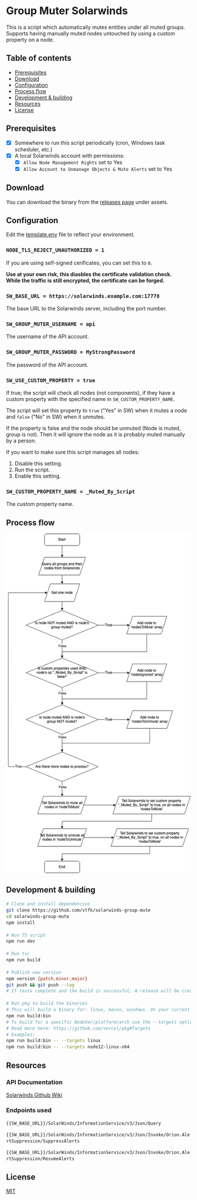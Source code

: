 # Group Muter Solarwinds
This is a script which automatically mutes entities under all muted groups. Supports having manually muted nodes untouched by using a custom property on a node.

## Table of contents
- [Prerequisites](#Prerequisites)
- [Download](#Download)
- [Configuration](#Configuration)
- [Process flow](#Process-flow)
- [Development & building](#Development-&-building)
- [Resources](#Resources)
- [License](#License)

## Prerequisites
- [X] Somewhere to run this script periodically (cron, Windows task scheduler, etc.)
- [X] A local Solarwinds account with permissions:
  - [X] `Allow Node Management Rights` set to Yes
  - [X] `Allow Account to Unmanage Objects & Mute Alerts` set to Yes

## Download
You can download the binary from the [releases page](/releases) under assets.

## Configuration
Edit the [template.env](./template.env) file to reflect your environment.

### `NODE_TLS_REJECT_UNAUTHORIZED = 1`
If you are using self-signed cerificates, you can set this to `0`. 

**Use at your own risk, this diasbles the certificate validation check.  
While the traffic is still encrypted, the certificate can be forged.**
### `SW_BASE_URL = https://solarwinds.example.com:17778`
The base URL to the Solarwinds server, including the port number.
### `SW_GROUP_MUTER_USERNAME = api`
The username of the API account.
### `SW_GROUP_MUTER_PASSWORD = MyStrongPassword`
The password of the API account.

### `SW_USE_CUSTOM_PROPERTY = true`
If true; the script will check all nodes (not components), if they have a custom property with the specified name in `SW_CUSTOM_PROPERTY_NAME`.

The script will set this property to `true` ("Yes" in SW) when it mutes a node and `false` ("No" in SW) when it unmutes.

If the property is false and the node should be unmuted (Node is muted, group is not). Then it will ignore the node as it is probably muted manually by a person.

If you want to make sure this script manages all nodes:
1. Disable this setting.
2. Run the script.
3. Enable this setting.

### `SW_CUSTOM_PROPERTY_NAME = _Muted_By_Script`
The custom property name.

## Process flow
![assets/solarwinds-group-muter.png](assets/solarwinds-group-muter.png)

## Development & building
```sh
# Clone and install dependencies
git clone https://github.com/vtfk/solarwinds-group-mute
cd solarwinds-group-mute
npm install

# Run TS script
npm run dev

# Run tsc
npm run build

# Publish new version
npm version {patch,minor,major}
git push && git push --tag
# If tests complete and the build is successful; A release will be created with the binary files as assets.

# Run pkg to build the binaries
# This will build a binary for: linux, macos, windows. On your current node version and arch.
npm run build:bin
# To build for a specific NodeVer/platform/arch use the --targets option
# Read more here: https://github.com/vercel/pkg#Targets
# Examples:
npm run build:bin -- --targets linux
npm run build:bin -- --targets node12-linux-x64
```

## Resources
### API Documentation
[Solarwinds Github Wiki](https://github.com/solarwinds/OrionSDK/wiki/REST)

### Endpoints used
`{{SW_BASE_URL}}/SolarWinds/InformationService/v3/Json/Query`

`{{SW_BASE_URL}}/SolarWinds/InformationService/v3/Json/Invoke/Orion.AlertSuppression/SuppressAlerts`

`{{SW_BASE_URL}}/SolarWinds/InformationService/v3/Json/Invoke/Orion.AlertSuppression/ResumeAlerts`

## License
[MIT](LICENSE)
